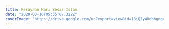 ```yaml
---
title: Perayaan Hari Besar Islam
date: "2020-03-16T05:35:07.322Z"
coverImage: "https://drive.google.com/uc?export=view&id=18iQ2yWUobhgnqrGnBwfBjMQAi29oxa2C"
---
```

